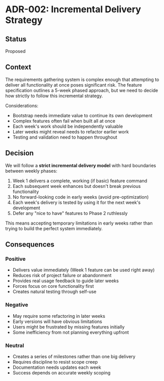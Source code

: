 # ADR-002: Incremental Delivery Strategy

## Status
Proposed

## Context

The requirements gathering system is complex enough that attempting to deliver all functionality at once poses significant risk. The feature specification outlines a 5-week phased approach, but we need to decide how strictly to follow this incremental strategy.

Considerations:
- Bootstrap needs immediate value to continue its own development
- Complex features often fail when built all at once
- Each week's work should be independently valuable
- Later weeks might reveal needs to refactor earlier work
- Testing and validation need to happen throughout

## Decision

We will follow a **strict incremental delivery model** with hard boundaries between weekly phases:

1. Week 1 delivers a complete, working (if basic) feature command
2. Each subsequent week enhances but doesn't break previous functionality
3. No forward-looking code in early weeks (avoid pre-optimization)
4. Each week's delivery is tested by using it for the next week's development
5. Defer any "nice to have" features to Phase 2 ruthlessly

This means accepting temporary limitations in early weeks rather than trying to build the perfect system immediately.

## Consequences

### Positive
- Delivers value immediately (Week 1 feature can be used right away)
- Reduces risk of project failure or abandonment
- Provides real usage feedback to guide later weeks
- Forces focus on core functionality first
- Creates natural testing through self-use

### Negative
- May require some refactoring in later weeks
- Early versions will have obvious limitations
- Users might be frustrated by missing features initially
- Some inefficiency from not planning everything upfront

### Neutral
- Creates a series of milestones rather than one big delivery
- Requires discipline to resist scope creep
- Documentation needs updates each week
- Success depends on accurate weekly scoping